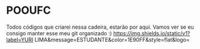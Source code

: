 # POOUFC
Todos códigos que criarei nessa cadeira, estarão por aqui. Vamos ver se eu consigo manter esse meu git organizado :)
https://img.shields.io/static/v1?label=YURI LIMA&message=ESTUDANTE&color=1E90FF&style=flat&logo=<LOGO>
